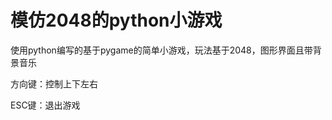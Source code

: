 # 模仿2048的python小游戏  
  
使用python编写的基于pygame的简单小游戏，玩法基于2048，图形界面且带背景音乐  
  
方向键：控制上下左右  
  
ESC键：退出游戏  
